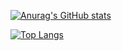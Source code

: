 [![Anurag's GitHub stats](https://github-readme-stats.vercel.app/api?username=souhub)](https://github.com/anuraghazra/github-readme-stats)

[![Top Langs](https://github-readme-stats.vercel.app/api/top-langs/?username=souhub)](https://github.com/anuraghazra/github-readme-stats)

<!--
**souhub/souhub** is a ✨ _special_ ✨ repository because its `README.md` (this file) appears on your GitHub profile.

Here are some ideas to get you started:

- 🔭 I’m currently working on ...
- 🌱 I’m currently learning ...
- 👯 I’m looking to collaborate on ...
- 🤔 I’m looking for help with ...
- 💬 Ask me about ...
- 📫 How to reach me: ...
- 😄 Pronouns: ...
- ⚡ Fun fact: ...
-->
